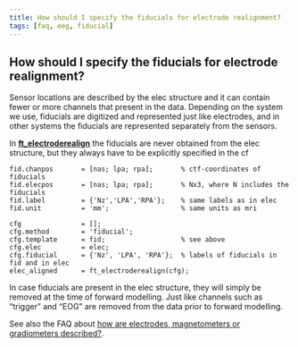 ```yaml
---
title: How should I specify the fiducials for electrode realignment?
tags: [faq, eeg, fiducial]
---
```


##  How should I specify the fiducials for electrode realignment?

Sensor locations are described by the elec structure and it can contain fewer or more channels that present in the data. Depending on the system we use, fiducials are digitized and represented just like electrodes, and in other systems the fiducials are represented separately from the sensors.

In **[ft_electroderealign](/reference/ft_electroderealign)** the fiducials are never obtained from the elec structure, but they always have to be explicitly specified in the cf

	fid.chanpos       = [nas; lpa; rpa];       % ctf-coordinates of fiducials
	fid.elecpos       = [nas; lpa; rpa];       % Nx3, where N includes the fiducials
	fid.label         = {'Nz','LPA','RPA'};    % same labels as in elec
	fid.unit          = 'mm';                  % same units as mri

	cfg               = [];
	cfg.method        = 'fiducial';            
	cfg.template      = fid;                   % see above
	cfg.elec          = elec;
	cfg.fiducial      = {'Nz', 'LPA', 'RPA'};  % labels of fiducials in fid and in elec
	elec_aligned      = ft_electroderealign(cfg);

In case fiducials are present in the elec structure, they will simply be removed at the time of forward modelling. Just like channels such as “trigger” and “EOG” are removed from the data prior to forward modelling.

See also the FAQ about [how are electrodes, magnetometers or gradiometers described?](/faq/how_are_electrodes_magnetometers_or_gradiometers_described).
